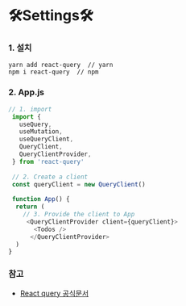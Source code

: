# 🛠Settings🛠

### 1. 설치
```
yarn add react-query  // yarn
npm i react-query  // npm
```

### 2. App.js
```javascript
// 1. import 
 import {
   useQuery,
   useMutation,
   useQueryClient,
   QueryClient,
   QueryClientProvider,
 } from 'react-query'  
 
 // 2. Create a client
 const queryClient = new QueryClient()
 
 function App() {
  return (
    // 3. Provide the client to App
     <QueryClientProvider client={queryClient}>
       <Todos />
      </QueryClientProvider>
  )
}
```

### 참고
- [React query 공식문서](https://react-query.tanstack.com/quick-start)
